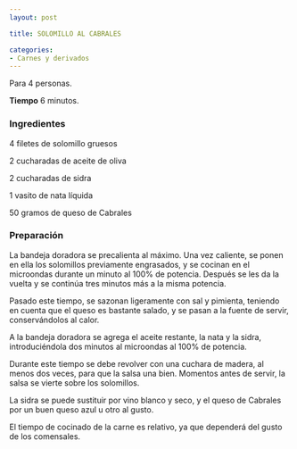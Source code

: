 ```yaml
---
layout: post

title: SOLOMILLO AL CABRALES

categories:
- Carnes y derivados
---
```

Para 4 personas.

<b>Tiempo</b> 6 minutos.

<h3>Ingredientes</h3>
4 filetes de solomillo gruesos

2 cucharadas de aceite de oliva

2 cucharadas de sidra

1 vasito de nata líquida

50 gramos de queso de Cabrales

<h3>Preparación</h3>
La bandeja doradora se precalienta al máximo. Una vez caliente, se ponen en ella los solomillos previamente engrasados, y se cocinan en el microondas durante un minuto al 100% de potencia. Después se les da la vuelta y se continúa tres minutos más a la misma potencia.

Pasado este tiempo, se sazonan ligeramente con sal y pimienta, teniendo en cuenta que el queso es bastante salado, y se pasan a la fuente de servir, conservándolos al calor.

A la bandeja doradora se agrega el aceite restante, la nata y la sidra, introduciéndola dos minutos al microondas al 100% de potencia.

Durante este tiempo se debe revolver con una cuchara de madera, al menos dos veces, para que la salsa una bien. Momentos antes de servir, la salsa se vierte sobre los solomillos.

La sidra se puede sustituir por vino blanco y seco, y el queso de Cabrales por un buen queso azul u otro al gusto.

El tiempo de cocinado de la carne es relativo, ya que dependerá del gusto de los comensales.